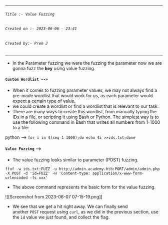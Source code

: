 
***
###### `Title :- Value Fuzzing`
###### `Created on :- 2023-06-06 - 23:41`
###### `Created by:- Prem J`
***

- In the Parameter fuzzing we were the fuzzing the parameter now we are gonna fuzz the **key** using value fuzzing.

#### `Custom Wordlist -->`

- When it comes to fuzzing parameter values, we may not always find a pre-made wordlist that would work for us, as each parameter would expect a certain type of value.
- we could create a wordlist or find a wordlist that is relevant to our task.
- There are many ways to create this wordlist, from manually typing the IDs in a file, or scripting it using Bash or Python. The simplest way is to use the following command in Bash that writes all numbers from 1-1000 to a file:

python --> `for i in $(seq 1 1000);do echo $i >>ids.txt;done`

#### `Value Fuzzing` -->

- The value fuzzing looks similar to parameter (POST) fuzzing.

`ffuf -w ids.txt:FUZZ -u http://admin.academy.htb:PORT/admin/admin.php -X POST -d 'id=FUZZ' -H 'Content-type: application/x-www-form-urlencoded -fs xxx'`

- The above command represents the basic form for the value fuzzing.

![[Screenshot from 2023-06-07 07-15-19.png]]

- We see that we get a hit right away. We can finally send another `POST` request using `curl`, as we did in the previous section, use the `id` value we just found, and collect the flag.